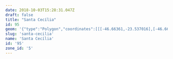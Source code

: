 ```yaml
---
date: 2018-10-03T15:28:31.047Z
draft: false
title: "Santa Cecília"
id: 95
geom: '{"type":"Polygon","coordinates":[[[-46.66361,-23.537016],[-46.661483,-23.538916],[-46.658397,-23.540724],[-46.655854,-23.541576],[-46.647909,-23.541797],[-46.647857,-23.541837],[-46.647862,-23.541524],[-46.64647,-23.540834],[-46.646562,-23.541437],[-46.645831,-23.541468],[-46.645725,-23.541401],[-46.645419,-23.5405],[-46.645419,-23.540281],[-46.645165,-23.540081],[-46.645084,-23.539804],[-46.646298,-23.539096],[-46.640416,-23.534893],[-46.640115,-23.534834],[-46.639178,-23.534915],[-46.639295,-23.534136],[-46.639485,-23.533704],[-46.640041,-23.533236],[-46.640596,-23.532602],[-46.642052,-23.53025],[-46.642592,-23.5296],[-46.643061,-23.529183],[-46.644085,-23.528523],[-46.644836,-23.5282],[-46.645438,-23.528015],[-46.646552,-23.527838],[-46.648029,-23.527887],[-46.648072,-23.527409],[-46.64785,-23.527303],[-46.649111,-23.525149],[-46.649567,-23.524541],[-46.652878,-23.518836],[-46.653258,-23.518438],[-46.653986,-23.517873],[-46.654352,-23.517858],[-46.655393,-23.518293],[-46.656016,-23.518686],[-46.658826,-23.52152],[-46.65954,-23.522397],[-46.659519,-23.522465],[-46.659745,-23.522867],[-46.660089,-23.523873],[-46.660684,-23.526278],[-46.660957,-23.526461],[-46.661199,-23.527815],[-46.661044,-23.527751],[-46.661052,-23.53189],[-46.661426,-23.532516],[-46.66153,-23.532933],[-46.66361,-23.537016]]]}'
slug: 'santa-cecilia'
name: 'Santa Cecília'
id: '95'
zone_id: '5'
---
```

		